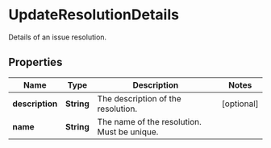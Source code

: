 

# UpdateResolutionDetails

Details of an issue resolution.

## Properties

| Name | Type | Description | Notes |
|------------ | ------------- | ------------- | -------------|
|**description** | **String** | The description of the resolution. |  [optional] |
|**name** | **String** | The name of the resolution. Must be unique. |  |



